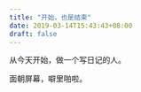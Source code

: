 ```yaml
---
title: "开始，也是结束"
date: 2019-03-14T15:43:43+08:00
draft: false
---
```


从今天开始，做一个写日记的人。


面朝屏幕，噼里啪啦。

